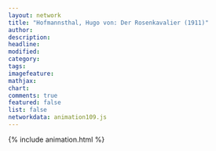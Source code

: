 ```yaml
---
layout: network
title: "Hofmannsthal, Hugo von: Der Rosenkavalier (1911)"
author:
description:
headline:
modified:
category:
tags:
imagefeature: 
mathjax: 
chart: 
comments: true
featured: false
list: false
networkdata: animation109.js
---
```

{% include animation.html %}

